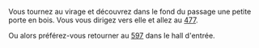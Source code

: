 Vous tournez au virage et découvrez dans le fond du passage une petite porte en bois. Vous vous dirigez vers elle et allez au [477](477).

Ou alors préférez-vous retourner au [597](597) dans le hall d'entrée.